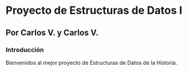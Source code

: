 # Proyecto de Estructuras de Datos I
## Por Carlos V. y Carlos V.

### Introducción
Bienvenidos al mejor proyecto de Estructuras de Datos de la Historia.
